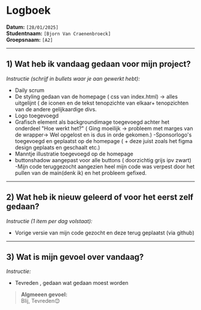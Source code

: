 # Logboek

**Datum:** `[28/01/2025]`  
**Studentnaam:** `[Bjorn Van Craenenbroeck]`  
**Groepsnaam:** `[A2]`

---

## 1) Wat heb ik vandaag gedaan voor mijn project?

*Instructie (schrijf in bullets waar je aan gewerkt hebt):*  
- Daily scrum
- De styling gedaan van de homepage (  css van index.html)
   -> alles uitgelijnt ( de iconen en de tekst tenopzichte van elkaar+ tenopzichten van de andere gelijkaardige divs.
- Logo toegevoegd
- Grafisch element als backgroundimage toegevoegd achter het onderdeel "Hoe werkt het?"
  ( Ging moeilijk -> probleem met marges van de wrapper-> Wel opgelost en is dus in orde gekomen.)
-Sponsorlogo's toegevoegd en geplaatst op de homepage ( + deze juist zoals het figma design geplaats en geschaalt etc.)
- Manntje illustratie toegevoegd op de homepage
- buttonshadow aangepast voor alle buttons ( doorzichtig grijs ipv zwart)
-Mijn code teruggezocht aangezien heel mijn code was verpest door het pullen van de main(denk ik) en het probleem gefixed.

---
## 2) Wat heb ik nieuw geleerd of voor het eerst zelf gedaan?

*Instructie (1 item per dag volstaat):*  
- Vorige versie van mijn code gezocht en deze terug geplaatst (via github)

---

## 3) Wat is mijn gevoel over vandaag?

*Instructie:*  
- Tevreden , gedaan wat gedaan moest worden


> **Algmeeen gevoel:**  
 Blij, Tevreden😊

